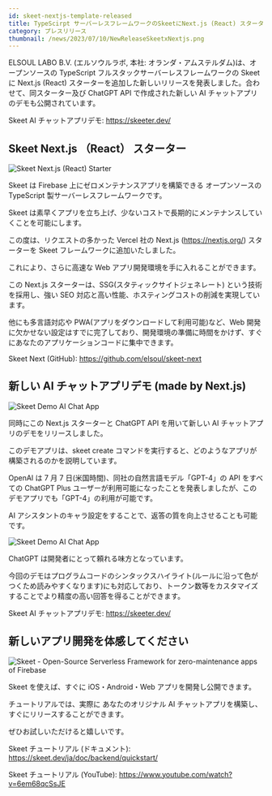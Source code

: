```yaml
---
id: skeet-nextjs-template-released
title: TypeScirpt サーバーレスフレームワークのSkeetにNext.js (React) スターターを追加。新しいAIチャットアプリデモも公開。
category: プレスリリース
thumbnail: /news/2023/07/10/NewReleaseSkeetxNextjs.png
---
```


ELSOUL LABO B.V. (エルソウルラボ, 本社: オランダ・アムステルダム)は、オープンソースの TypeScript フルスタックサーバーレスフレームワークの Skeet に Next.js (React) スターターを追加した新しいリリースを発表しました。合わせて、同スターター及び ChatGPT API で作成された新しい AI チャットアプリのデモも公開されています。

Skeet AI チャットアプリデモ: https://skeeter.dev/

## Skeet Next.js （React） スターター

![Skeet Next.js (React) Starter](/news/2023/07/10/WebAppBoilerplate.png)

Skeet は Firebase 上にゼロメンテナンスアプリを構築できる オープンソースの TypeScript 製サーバーレスフレームワークです。

Skeet は素早くアプリを立ち上げ、少ないコストで長期的にメンテナンスしていくことを可能にします。

この度は、リクエストの多かった Vercel 社の Next.js (https://nextjs.org/) スターターを Skeet フレームワークに追加いたしました。

これにより、さらに高速な Web アプリ開発環境を手に入れることができます。

この Next.js スターターは、SSG(スタティックサイトジェネレート) という技術を採用し、強い SEO 対応と高い性能、ホスティングコストの削減を実現しています。

他にも多言語対応や PWA(アプリをダウンロードして利用可能)など、Web 開発に欠かせない設定はすでに完了しており、開発環境の準備に時間をかけず、すぐにあなたのアプリケーションコードに集中できます。

Skeet Next (GitHub): https://github.com/elsoul/skeet-next

## 新しい AI チャットアプリデモ (made by Next.js)

![Skeet Demo AI Chat App](/news/2023/07/10/CreateChatRoom.png)

同時にこの Next.js スターターと ChatGPT API を用いて新しい AI チャットアプリのデモをリリースしました。

このデモアプリは、skeet create コマンドを実行すると、どのようなアプリが構築されるのかを説明しています。

OpenAI は 7 月 7 日(米国時間)、同社の自然言語モデル「GPT-4」の API をすべての ChatGPT Plus ユーザーが利用可能になったことを発表しましたが、このデモアプリでも「GPT-4」の利用が可能です。

AI アシスタントのキャラ設定をすることで、返答の質を向上させることも可能です。

![Skeet Demo AI Chat App](/news/2023/07/10/ChatWithCodeHighlight.png)

ChatGPT は開発者にとって頼れる味方となっています。

今回のデモはプログラムコードのシンタックスハイライト(ルールに沿って色がつくため読みやすくなります)にも対応しており、トークン数等をカスタマイズすることでより精度の高い回答を得ることができます。

Skeet AI チャットアプリデモ: https://skeeter.dev/

## 新しいアプリ開発を体感してください

![Skeet - Open-Source Serverless Framework for zero-maintenance apps of Firebase](/news/2023/06/13/EffortlessServerlessSkeet.png)

Skeet を使えば、すぐに iOS・Android・Web アプリを開発し公開できます。

チュートリアルでは、実際に あなたのオリジナル AI チャットアプリを構築し、すぐにリリースすることができます。

ぜひお試しいただけると嬉しいです。

Skeet チュートリアル (ドキュメント): https://skeet.dev/ja/doc/backend/quickstart/

Skeet チュートリアル (YouTube): https://www.youtube.com/watch?v=6em68qcSsJE
